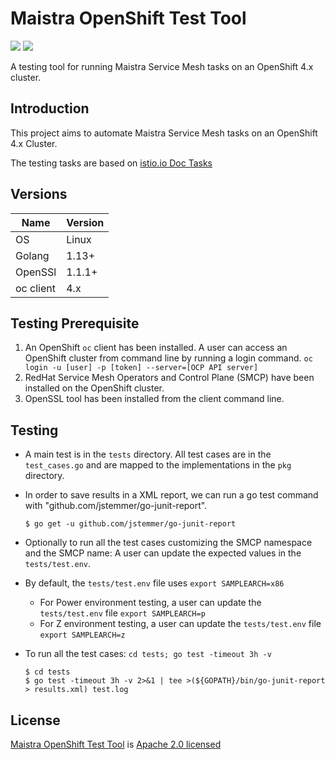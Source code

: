 # Maistra OpenShift Test Tool

![](https://img.shields.io/github/repo-size/maistra/maistra-test-tool.svg?style=flat)
[![](https://goreportcard.com/badge/github.com/maistra/maistra-test-tool)](https://goreportcard.com/report/github.com/maistra/maistra-test-tool)


A testing tool for running Maistra Service Mesh tasks on an OpenShift 4.x cluster.

## Introduction

This project aims to automate Maistra Service Mesh tasks on an OpenShift 4.x Cluster.

The testing tasks are based on [istio.io Doc Tasks](https://istio.io/v1.9/docs/tasks/)

## Versions

| Name      | Version       |
| --        | --            |
| OS        | Linux         |
| Golang    | 1.13+         |
| OpenSSl   | 1.1.1+        |
| oc client | 4.x           |

## Testing Prerequisite

1. An OpenShift `oc` client has been installed. A user can access an OpenShift cluster from command line by running a login command. `oc login -u [user] -p [token] --server=[OCP API server]`
2. RedHat Service Mesh Operators and Control Plane (SMCP) have been installed on the OpenShift cluster.
3. OpenSSL tool has been installed from the client command line.

## Testing
- A main test is in the `tests` directory. All test cases are in the `test_cases.go` and are mapped to the implementations in the `pkg` directory.

- In order to save results in a XML report, we can run a go test command with "github.com/jstemmer/go-junit-report".
    ```
    $ go get -u github.com/jstemmer/go-junit-report
    ```

- Optionally to run all the test cases customizing the SMCP namespace and the SMCP name: A user can update the expected values in the `tests/test.env`.

- By default, the `tests/test.env` file uses `export SAMPLEARCH=x86`
    - For Power environment testing, a user can update the `tests/test.env` file `export SAMPLEARCH=p`
    - For Z environment testing, a user can update the `tests/test.env` file `export SAMPLEARCH=z`

- To run all the test cases: `cd tests; go test -timeout 3h -v`
    ```
    $ cd tests
    $ go test -timeout 3h -v 2>&1 | tee >(${GOPATH}/bin/go-junit-report > results.xml) test.log
    ```

## License

[Maistra OpenShift Test Tool](https://github.com/maistra/maistra-test-tool) is [Apache 2.0 licensed](https://github.com/maistra/maistra-test-tool/blob/development/LICENSE)
